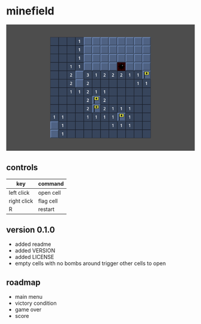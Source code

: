 # minefield

![ss1](media/screenshots/ss1.png)

## controls
key | command
---|---
left click | open cell
right click | flag cell
R | restart

## version 0.1.0
- added readme
- added VERSION
- added LICENSE
- empty cells with no bombs around trigger other cells to open

## roadmap
- main menu
- victory condition
- game over
- score
